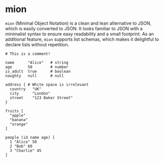 # mion

`mion` (Minimal Object Notation) is a clean and lean alternative to JSON, which is easily converted to JSON.
It looks familiar to JSON with a minimalist syntax to ensure easy readability and a small footprint.
As an additional feature, `mion` supports list schemas, which makes it delightful to declare lists without repetition.

```text
# This is a comment!

name      "Alice"   # string
age       50        # number
is_adult  true      # boolean
naughty   null      # null

address { # White space is irrelevant
  country   "UK"
  city      "London"
  street    "123 Baker Street"
}

fruits [
  "apple"
  "banana"
  "orange"
]

people (id name age) [
  1 "Alice" 50
  2 "Bob" 60
  3 "Charlie" 45
]
```
